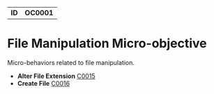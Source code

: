 |||
|---|---|
|**ID**|**OC0001**|


# File Manipulation Micro-objective #
Micro-behaviors related to file manipulation.

* **Alter File Extension** [C0015](../file-manipulation/alter-extend.md)
* **Create File** [C0016](../file-manipulation/create-file.md)